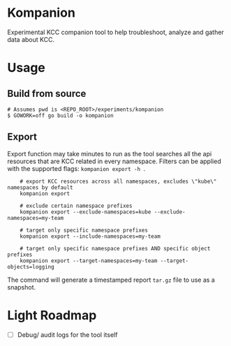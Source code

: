 # Kompanion

Experimental KCC companion tool to help troubleshoot, analyze and gather data about KCC.

# Usage

## Build from source

```
# Assumes pwd is <REPO_ROOT>/experiments/kompanion
$ GOWORK=off go build -o kompanion
```

## Export

Export function may take minutes to run as the tool searches all the api resources that are KCC related in every namespace. Filters can be applied with the supported flags: `kompanion export -h `.

```
	# export KCC resources across all namespaces, excludes \"kube\" namespaces by default
	kompanion export

	# exclude certain namespace prefixes
	kompanion export --exclude-namespaces=kube --exclude-namespaces=my-team

	# target only specific namespace prefixes
	kompanion export --include-namespaces=my-team

	# target only specific namespace prefixes AND specific object prefixes
	kompanion export --target-namespaces=my-team --target-objects=logging
```

The command will generate a timestamped report `tar.gz` file to use as a snapshot.

# Light Roadmap

* [ ] Debug/ audit logs for the tool itself